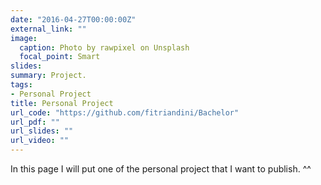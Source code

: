 ```yaml
---
date: "2016-04-27T00:00:00Z"
external_link: ""
image:
  caption: Photo by rawpixel on Unsplash
  focal_point: Smart
slides: 
summary: Project.
tags:
- Personal Project
title: Personal Project
url_code: "https://github.com/fitriandini/Bachelor"
url_pdf: ""
url_slides: ""
url_video: ""
---
```


In this page I will put one of the personal project that I want to publish. ^^
